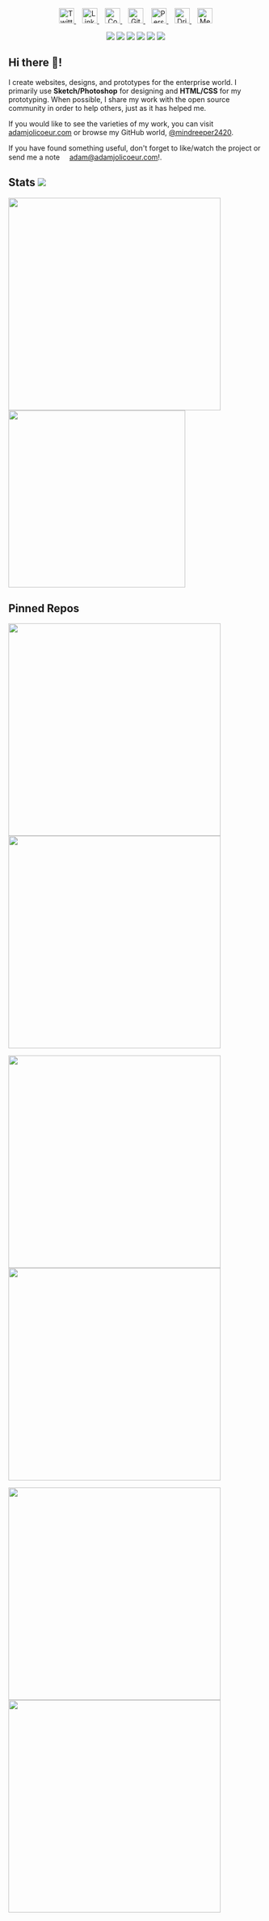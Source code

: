 <p align="center">
    <a href="https://twitter.com/AdamJJolicoeur" target="top">
        <img alt="Twitter" height="30" src="https://github.com/mindreeper2420/mindreeper2420/blob/master/assets/icons/twitter-square-brands.svg?raw=true">
    </a>&nbsp;&nbsp;
    <a href="https://www.linkedin.com/in/ajjolicoeur/" target="top">
        <img alt="LinkedIn" height="30" src="https://github.com/mindreeper2420/mindreeper2420/blob/master/assets/icons/linkedin-brands.svg?raw=true">
    </a>&nbsp;&nbsp;
    <a href="https://codepen.io/mindreeper2420" target="top">
        <img alt="CodePen" height="30" src="https://github.com/mindreeper2420/mindreeper2420/blob/master/assets/icons/codepen-brands.svg?raw=true">
    </a>&nbsp;&nbsp;
    <a href="https://github.com/mindreeper2420" target="top">
        <img alt="GitHub" height="30" src="https://github.com/mindreeper2420/mindreeper2420/blob/master/assets/icons/github-square-brands.svg?raw=true">
    </a>&nbsp;&nbsp;
    <a href="https://www.adamjolicoeur.com" target="top">
        <img alt="Personal Website" height="30" src="https://github.com/mindreeper2420/mindreeper2420/blob/master/assets/icons/safari-brands.svg?raw=true">
    </a>&nbsp;&nbsp;
    <a href="https://dribbble.com/ajolicoeur" target="top">
        <img alt="Dribbble" height="30" src="https://github.com/mindreeper2420/mindreeper2420/blob/master/assets/icons/dribbble-square-brands.svg?raw=true">
    </a>&nbsp;&nbsp;
    <a href="https://medium.com/@adamjolicoeur" target="top">
        <img alt="Medium" height="30" src="https://github.com/mindreeper2420/mindreeper2420/blob/master/assets/icons/medium-brands.svg?raw=true">
    </a>
</p>
<p align="center">
<img src="https://img.shields.io/badge/html5%20-%23E34F26.svg?&style=for-the-badge&logo=html5&logoColor=white"/> <img src="https://img.shields.io/badge/css3%20-%231572B6.svg?&style=for-the-badge&logo=css3&logoColor=white"/> <img src="https://img.shields.io/badge/SASS%20-hotpink.svg?&style=for-the-badge&logo=SASS&logoColor=white"/> <img src="https://img.shields.io/badge/markdown-%23000000.svg?&style=for-the-badge&logo=markdown&logoColor=white"/> <img src="https://img.shields.io/badge/git%20-%23F05033.svg?&style=for-the-badge&logo=git&logoColor=white"/> <img src="https://img.shields.io/badge/github%20-%23121011.svg?&style=for-the-badge&logo=github&logoColor=white"/>
</p>

## Hi there 👋!

I create websites, designs, and prototypes for the enterprise world. I primarily use **Sketch/Photoshop** for designing and **HTML/CSS** for my prototyping. When possible, I share my work with the open source community in order to help others, just as it has helped me.

If you would like to see the varieties of my work, you can visit [adamjolicoeur.com](https://www.adamjolicoeur.com) or browse my GitHub world, [@mindreeper2420](https://github.com/mindreeper2420).

If you have found something useful, don't forget to like/watch the project or send me a note <img height="15" src="https://github.com/mindreeper2420/mindreeper2420/blob/master/assets/icons/at-solid.svg?raw=true">[adam@adamjolicoeur.com](mailto:adam@adamjolicoeur.com)!.

## Stats <img src="https://visitor-badge.laobi.icu/badge?page_id=page.id">

<img align="center" src="https://github-readme-stats.vercel.app/api?username=mindreeper2420&show_icons=true&bg_color=45,45485e,00d4ff&text_color=fff&icon_color=fff&title_color=fff&include_all_commits=true" width="420px"> <img align="center" src="https://github-readme-stats.vercel.app/api/top-langs/?username=mindreeper2420&layout=compact" width="350px">

## Pinned Repos

<a href="https://github.com/mindreeper2420/mindreeper2420.github.io"><img align="center" src="https://github-readme-stats.vercel.app/api/pin/?username=mindreeper2420&repo=mindreeper2420.github.io" width="420px"></a>&nbsp;<a href="https://github.com/mindreeper2420/patternfly-org"><img align="center" src="https://github-readme-stats.vercel.app/api/pin/?username=mindreeper2420&repo=patternfly-org" width="420px"></a>

<a href="https://github.com/mindreeper2420/design-manual"><img align="center" src="https://github-readme-stats.vercel.app/api/pin/?username=mindreeper2420&repo=design-manual" width="420px"></a>&nbsp;<a href="https://github.com/mindreeper2420/kubevirt.github.io"><img align="center" src="https://github-readme-stats.vercel.app/api/pin/?username=mindreeper2420&repo=kubevirt.github.io" width="420px"></a>

<a href="https://github.com/mindreeper2420/patternfly"><img align="center" src="https://github-readme-stats.vercel.app/api/pin/?username=mindreeper2420&repo=patternfly" width="420px"></a>&nbsp;<a href="https://github.com/mindreeper2420/tutorial-web-app"><img align="center" src="https://github-readme-stats.vercel.app/api/pin/?username=mindreeper2420&repo=tutorial-web-app" width="420px"></a>

<!--
Icons from https://fontawesome.com
Stats from https://github.com/anuraghazra/github-readme-stats
-->
